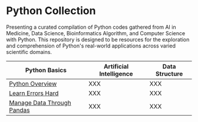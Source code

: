# Python Collection

Presenting a curated compilation of Python codes gathered from AI in Medicine, Data Science, Bioinformatics Algorithm, and Computer Science with Python. This repository is designed to be resources for the exploration and comprehension of Python's real-world applications across varied scientific domains. 

| Python Basics | Artificial Intelligence | Data Structure | 
|----------|----------|----------|
| [Python Overview](Python_Overview.ipynb) | XXX | XXX | 
| [Learn Errors Hard](*Error_Type.md) | XXX | XXX | 
| [Manage Data Through Pandas](Utilities/pandas) | XXX | XXX | 

